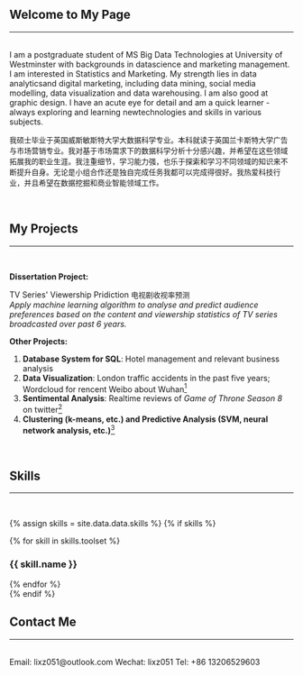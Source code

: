 ## Welcome to My Page  
---

<br/>
I am a postgraduate student of MS Big Data Technologies at University of Westminster with backgrounds in datascience and marketing management. I am interested in Statistics and Marketing. My strength lies in data analyticsand digital marketing, including data mining, social media modelling, data visualization and data warehousing. I am also good at graphic design. I have an acute eye for detail and am a quick learner - always exploring and learning newtechnologies and skills in various subjects. <br/>
  
<font size="2">我硕士毕业于英国威斯敏斯特大学大数据科学专业。本科就读于英国兰卡斯特大学广告与市场营销专业。我对基于市场需求下的数据科学分析十分感兴趣，并希望在这些领域拓展我的职业生涯。我注重细节，学习能力强，也乐于探索和学习不同领域的知识来不断提升自身。无论是小组合作还是独自完成任务我都可以完成得很好。我热爱科技行业，并且希望在数据挖掘和商业智能领域工作。</font>

<br/>

## My Projects
---

<br/>

**Dissertation Project:** 

TV Series' Viewership Pridiction <font size="2">电视剧收视率预测</font>  
*Apply machine learning algorithm to analyse and predict audience preferences based on the content and viewership statistics of TV series broadcasted over past 6 years.*  

**Other Projects:**
1. **Database System for SQL**: Hotel management and relevant business analysis
2. **Data Visualization**: London traffic accidents in the past five years; Wordcloud for rencent Weibo about Wuhan[<sup>1</sup>](https://github.com/ellelenlee/Keywords-related-to-Wuhan-on-Weibo)
3. **Sentimental Analysis**: Realtime reviews of *Game of Throne Season 8* on twitter[<sup>2</sup>](https://github.com/ellelenlee/Xinzhu-Li/docs/GOT_Twitter.pdf)
4. **Clustering (k-means, etc.) and Predictive Analysis (SVM, neural network analysis, etc.)**[<sup>3</sup>](https://github.com/ellelenlee/data-mining)

<br/>

## Skills
---

<br/>

{% assign skills = site.data.data.skills %}
{% if skills %}
<section class="skills-section section">
  <div class="skillset">
    {% for skill in skills.toolset %}
    <div class="item">
      <h3 class="level-title">{{ skill.name }}</h3>
      <div class="level-bar">
        <div class="level-bar-inner" data-level="{{ skill.level }}">
        </div>
      </div><!--//level-bar-->
    </div><!--//item-->
    {% endfor %}
  </div>
</section><!--//skills-section-->
{% endif %}

<br/>

## Contact Me
---

<br/>
Email: lixz051@outlook.com  
Wechat: lixz051  
Tel: +86 13206529603




